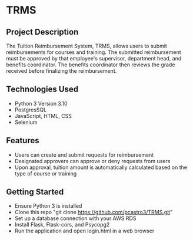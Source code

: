 # TRMS
## Project Description
The Tuition Reimbursement System, TRMS, allows users to submit reimbursements for courses and training. The submitted reimbursement must be approved by that employee's supervisor, department head, and benefits coordinator. The benefits coordinator then reviews the grade received before finalizing the reimbursement.
## Technologies Used
- Python 3 Version 3.10
- PostgresSQL
- JavaScript, HTML, CSS
- Selenium
## Features
- Users can create and submit requests for reimbursement
- Designated approvers can approve or deny requests from users
- Upon approval, tuition amount is automatically calculated based on the type of course or training
## Getting Started
- Ensure Python 3 is installed
- Clone this repo "git clone https://github.com/pcastro3/TRMS.git"
- Set up a database connection with your AWS RDS
- Install Flask, Flask-cors, and Psycopg2
- Run the application and open login.html in a web browser
